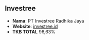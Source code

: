 ## Investree

- **Nama**: PT Investree Radhika Jaya
- **Website**: [investree.id](https://investree.id)
- **TKB TOTAL** 96,63%
